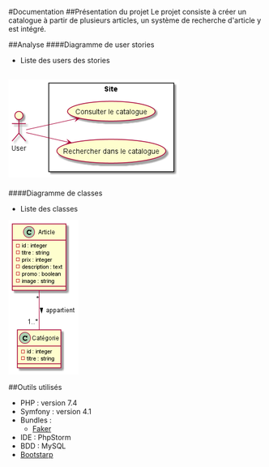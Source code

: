#Documentation
##Présentation du projet
Le projet consiste à créer un catalogue à partir de plusieurs articles, 
un système de recherche d'article y est intégré.

##Analyse
####Diagramme de user stories 

- Liste des users des stories

![Diagramme des users stories](diagramUserStory.png)
------
####Diagramme de classes

- Liste des classes

![Diagramme de classes](diagramClass.png)

##Outils utilisés
- PHP : version 7.4
- Symfony : version 4.1
- Bundles :
    - [Faker](https://github.com/fzaninotto/Faker)
- IDE : PhpStorm
- BDD : MySQL
- [Bootstarp](https://getbootstrap.com/)


